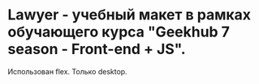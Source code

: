 # Lawyer - учебный макет в рамках обучающего курса "Geekhub 7 season - Front-end + JS".

Использован flex.
Только desktop.
